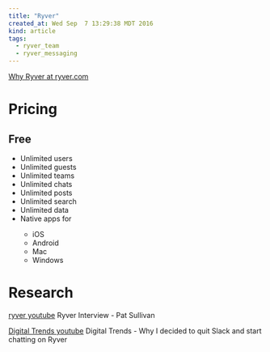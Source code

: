 ```yaml
---
title: "Ryver"
created_at: Wed Sep  7 13:29:38 MDT 2016
kind: article
tags:
  - ryver_team
  - ryver_messaging
---
```


<a href="http://www.ryver.com/why-ryver/" target="_blank">Why Ryver at ryver.com</a>

# Pricing

## Free

<ul>
  <li>Unlimited users</li>
  <li>Unlimited guests</li>
  <li>Unlimited teams</li>
  <li>Unlimited chats</li>
  <li>Unlimited posts</li>
  <li>Unlimited search</li>
  <li>Unlimited data</li>
  <li>Native apps for</li>
  <ul>
    <li>iOS</li>
    <li>Android</li>
    <li>Mac</li>
    <li>Windows</li>
  </ul>
</ul>

# Research

<a href="https://www.youtube.com/watch?v=JI3FMJgRl5s" target="_blank">ryver youtube</a>
Ryver Interview - Pat Sullivan 

<a href="https://www.youtube.com/watch?v=u1J8tBloqM0" target="_blank">Digital Trends youtube</a>
Digital Trends - Why I decided to quit Slack and start chatting on Ryver

<!--
html boilerplate
<a href="" target="_blank"></a>
<a name=""></a>
<img src="" width="400px">
<ul>
  <li></li>
</ul>
<pre>
</pre>
<pre><code>
</code></pre>
<math xmlns='http://www.w3.org/1998/Math/MathML' display='block'>
</math>
-->
